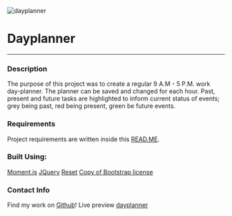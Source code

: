 ![dayplanner](https://user-images.githubusercontent.com/68616301/97097934-4fed6300-1634-11eb-8999-3ca84768b71b.png)
# Dayplanner
---

### Description

The purpose of this project was to create a regular 9 A.M - 5 P.M. work day-planner. The planner can be saved and changed for each hour. Past, present and future tasks are highlighted to inform current status of events; grey being past, red being present, green be future events.

### Requirements

Project requirements are written inside this [READ.ME](https://github.com/Kfields91/Dayplanner/blob/main/Assests/directions/READ2.ME).

### Built Using:

[Moment.js](https://momentjs.com/)
[JQuery](https://jquery.com/)
[Reset](http://meyerweb.com/eric/tools/css/reset/)
[Copy of Bootstrap license](https://github.com/twbs/bootstrap/blob/v4.0.0/LICENSE)

### Contact Info

Find my work on [Github](https://github.com/Kfields91)!
Live preview [dayplanner](https://kfields91.github.io/Dayplanner/)
